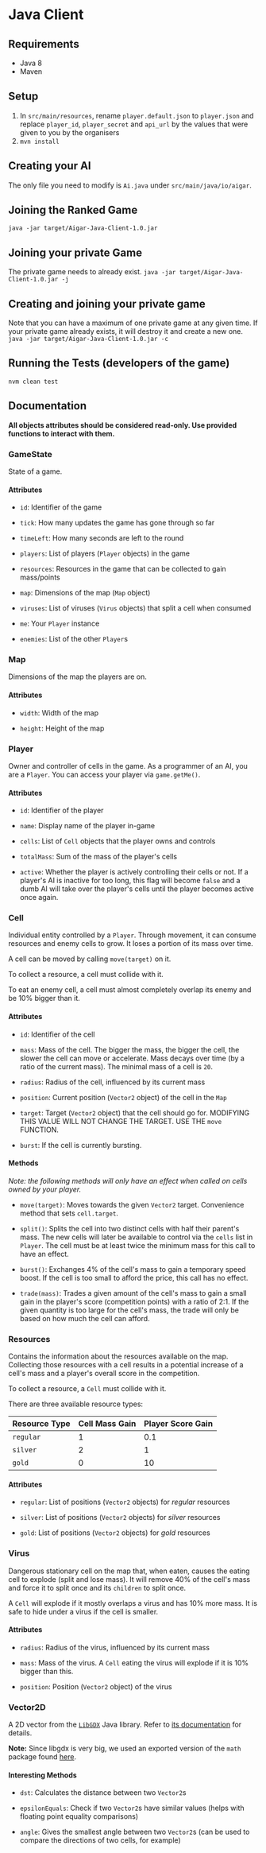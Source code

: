 # Java Client
## Requirements
- Java 8
- Maven

## Setup
1. In `src/main/resources`, rename `player.default.json` to `player.json` and replace
   `player_id`, `player_secret` and `api_url` by the values that were given to you by the
   organisers
2. `mvn install`

## Creating your AI
The only file you need to modify is `Ai.java` under `src/main/java/io/aigar`.

## Joining the Ranked Game
`java -jar target/Aigar-Java-Client-1.0.jar`

## Joining your private Game
The private game needs to already exist.
`java -jar target/Aigar-Java-Client-1.0.jar -j`

## Creating and joining your private game
Note that you can have a maximum of one private game at any given time.
If your private game already exists, it will destroy it and create a new one.
`java -jar target/Aigar-Java-Client-1.0.jar -c`

## Running the Tests (developers of the game)
`nvm clean test`

## Documentation
**All objects attributes should be considered read-only. Use provided functions to interact with them.**

### GameState
State of a game.

#### Attributes
- `id`: Identifier of the game

- `tick`: How many updates the game has gone through so far

- `timeLeft`: How many seconds are left to the round

- `players`: List of players (`Player` objects) in the game

- `resources`: Resources in the game that can be collected to gain mass/points

- `map`: Dimensions of the map (`Map` object)

- `viruses`: List of viruses (`Virus` objects) that split a cell when consumed

- `me`: Your `Player` instance

- `enemies`: List of the other `Player`s

### Map
Dimensions of the map the players are on.

#### Attributes
- `width`: Width of the map

- `height`: Height of the map

### Player
Owner and controller of cells in the game. As a programmer of an AI, you are a
`Player`.
You can access your player via `game.getMe()`.

#### Attributes
- `id`: Identifier of the player

- `name`: Display name of the player in-game

- `cells`: List of `Cell` objects that the player owns and controls

- `totalMass`: Sum of the mass of the player's cells

- `active`: Whether the player is actively controlling their cells or not. If a
            player's AI is inactive for too long, this flag will become `false`
            and a dumb AI will take over the player's cells until the player
            becomes active once again.

### Cell
Individual entity controlled by a `Player`. Through movement, it can consume
resources and enemy cells to grow. It loses a portion of its mass over time.

A cell can be moved by calling `move(target)` on it.

To collect a resource, a cell must collide with it.

To eat an enemy cell, a cell must almost completely overlap its enemy and be
10% bigger than it.

#### Attributes
- `id`: Identifier of the cell

- `mass`: Mass of the cell.
          The bigger the mass, the bigger the cell, the slower the cell can move
          or accelerate.
          Mass decays over time (by a ratio of the current mass).
          The minimal mass of a cell is `20`.

- `radius`: Radius of the cell, influenced by its current mass

- `position`: Current position (`Vector2` object) of the cell in the `Map`

- `target`: Target (`Vector2` object) that the cell should go for.
            MODIFYING THIS VALUE WILL NOT CHANGE THE TARGET. USE THE `move` FUNCTION.

- `burst`: If the cell is currently bursting.

#### Methods
*Note: the following methods will only have an effect when called on cells
       owned by your player.*

- `move(target)`: Moves towards the given `Vector2` target.
                  Convenience method that sets `cell.target`.

- `split()`: Splits the cell into two distinct cells with half their parent's
             mass. The new cells will later be available to control via the
             `cells` list in `Player`.
             The cell must be at least twice the minimum mass for this call to
             have an effect.

- `burst()`: Exchanges 4% of the cell's mass to gain a temporary speed boost.
             If the cell is too small to afford the price, this call has no
             effect.

- `trade(mass)`: Trades a given amount of the cell's mass to gain a small gain
                 in the player's score (competition points) with a ratio of 
                 2:1.
                 If the given quantity is too large for the cell's mass, the
                 trade will only be based on how much the cell can afford.


### Resources
Contains the information about the resources available on the map. Collecting
those resources with a cell results in a potential increase of a cell's mass
and a player's overall score in the competition.

To collect a resource, a `Cell` must collide with it.

There are three available resource types:

| Resource Type | Cell Mass Gain | Player Score Gain |
| ------------- | -------------- | ----------------- |
| `regular`     | 1              | 0.1               |
| `silver`      | 2              | 1                 |
| `gold`        | 0              | 10                |

#### Attributes
- `regular`: List of positions (`Vector2` objects) for *regular* resources

- `silver`: List of positions (`Vector2` objects) for *silver* resources

- `gold`: List of positions (`Vector2` objects) for *gold* resources

### Virus
Dangerous stationary cell on the map that, when eaten, causes the eating cell
to explode (split and lose mass). It will remove 40% of the cell's mass and force
it to split once and its `children` to split once.

A `Cell` will explode if it mostly overlaps a virus and has 10% more mass. It
is safe to hide under a virus if the cell is smaller.

#### Attributes
- `radius`: Radius of the virus, influenced by its current mass

- `mass`: Mass of the virus.
          A `Cell` eating the virus will explode if it is 10% bigger than this.

- `position`: Position (`Vector2` object) of the virus

### Vector2D
A 2D vector from the [`LibGDX`](https://github.com/libgdx/libgdx) Java
library. Refer to [its documentation](https://libgdx.badlogicgames.com/ci/nightlies/docs/api/com/badlogic/gdx/math/Vector2.html) for
details.

**Note:** Since libgdx is very big, we used an exported version of the `math` package found [here](https://github.com/mini2Dx/gdx-math).

#### Interesting Methods
- `dst`: Calculates the distance between two `Vector2`s

- `epsilonEquals`: Check if two `Vector2`s have similar values (helps with
                   floating point equality comparisons)

- `angle`: Gives the smallest angle between two `Vector2`s (can be used to
           compare the directions of two cells, for example)
